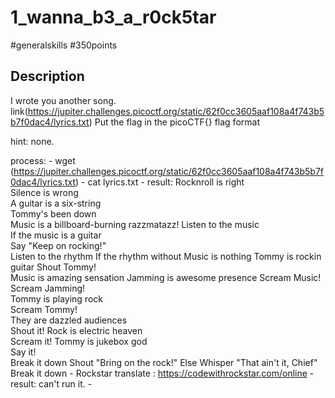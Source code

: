 # 1_wanna_b3_a_r0ck5tar

#generalskills #350points

## Description

I wrote you another song. link(https://jupiter.challenges.picoctf.org/static/62f0cc3605aaf108a4f743b5b7f0dac4/lyrics.txt)
Put the flag in the picoCTF{} flag format

hint: none.

process:
    - wget (https://jupiter.challenges.picoctf.org/static/62f0cc3605aaf108a4f743b5b7f0dac4/lyrics.txt)
    - cat lyrics.txt
      - result:
Rocknroll is right              
Silence is wrong                
A guitar is a six-string        
Tommy's been down               
Music is a billboard-burning razzmatazz!
Listen to the music             
If the music is a guitar                  
Say "Keep on rocking!"                
Listen to the rhythm
If the rhythm without Music is nothing
Tommy is rockin guitar
Shout Tommy!                    
Music is amazing sensation 
Jamming is awesome presence
Scream Music!                   
Scream Jamming!                 
Tommy is playing rock           
Scream Tommy!       
They are dazzled audiences                  
Shout it!
Rock is electric heaven                     
Scream it!
Tommy is jukebox god            
Say it!                                     
Break it down
Shout "Bring on the rock!"
Else Whisper "That ain't it, Chief"                 
Break it down
    - Rockstar translate : https://codewithrockstar.com/online
      - result: can't run it.
      - 